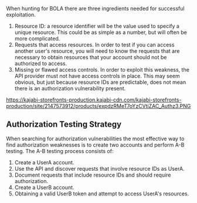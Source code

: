  When hunting for BOLA there are three ingredients needed for successful exploitation.

1. Resource ID: a resource identifier will be the value used to specify a unique resource. This could be as simple as a number, but will often be more complicated.
2. Requests that access resources. In order to test if you can access another user's resource, you will need to know the requests that are necessary to obtain resources that your account should not be authorized to access.
3. Missing or flawed access controls. In order to exploit this weakness, the API provider must not have access controls in place. This may seem obvious, but just because resource IDs are predictable, does not mean there is an authorization vulnerability present.

https://kajabi-storefronts-production.kajabi-cdn.com/kajabi-storefronts-production/site/2147573912/products/expdzRMeT7oYzCVtiZAC_Authz3.PNG

## Authorization Testing Strategy
When searching for authorization vulnerabilities the most effective way to find authorization weaknesses is to create two accounts and perform A-B testing. The A-B testing process consists of:
1. Create a UserA account.
2. Use the API and discover requests that involve resource IDs as UserA.
3. Document requests that include resource IDs and should require authorization.
4. Create a UserB account.
5. Obtaining a valid UserB token and attempt to access UserA's resources.

